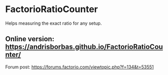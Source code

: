 # FactorioRatioCounter
Helps measuring the exact ratio for any setup.

## Online version: https://andrisborbas.github.io/FactorioRatioCounter/

Forum post: https://forums.factorio.com/viewtopic.php?f=134&t=53551
